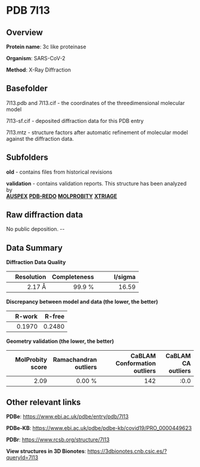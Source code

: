 # PDB 7l13

## Overview

**Protein name**: 3c like proteinase

**Organism**: SARS-CoV-2

**Method**: X-Ray Diffraction



## Basefolder

7l13.pdb and 7l13.cif - the coordinates of the threedimensional molecular model

7l13-sf.cif - deposited diffraction data for this PDB entry

7l13.mtz - structure factors after automatic refinement of molecular model against the diffraction data.

## Subfolders



**old** - contains files from historical revisions

**validation** - contains validation reports. This structure has been analyzed by <br>[**AUSPEX**](https://github.com/thorn-lab/coronavirus_structural_task_force/tree/master/pdb/3c_like_proteinase/SARS-CoV-2/7l13/validation/auspex) [**PDB-REDO**](https://github.com/thorn-lab/coronavirus_structural_task_force/tree/master/pdb/3c_like_proteinase/SARS-CoV-2/7l13/validation/pdb-redo) [**MOLPROBITY**](https://github.com/thorn-lab/coronavirus_structural_task_force/tree/master/pdb/3c_like_proteinase/SARS-CoV-2/7l13/validation/molprobity) [**XTRIAGE**](https://github.com/thorn-lab/coronavirus_structural_task_force/blob/master/pdb/3c_like_proteinase/SARS-CoV-2/7l13/validation/Xtriage_output.log)   



## Raw diffraction data

No public deposition. --<br> 

## Data Summary
**Diffraction Data Quality**

|   | Resolution | Completeness| I/sigma |
|---|-------------:|----------------:|--------------:|
|   |2.17 Å|99.9  %|<img width=50/>16.59|

**Discrepancy between model and data (the lower, the better)**

|   | **R-work**| **R-free**   
|---|-------------:|----------------:|           
||  0.1970|  0.2480|

**Geometry validation (the lower, the better)**

|   |**MolProbity<br>score**| **Ramachandran<br>outliers** | **CaBLAM<br>Conformation outliers** | **CaBLAM<br>CA outliers** |
|---|-------------:|----------------:|----------------:|----------------:|
||  2.09|  0.00 %|142|:0.0|

 

 



## Other relevant links 
**PDBe**:  https://www.ebi.ac.uk/pdbe/entry/pdb/7l13

**PDBe-KB**: https://www.ebi.ac.uk/pdbe/pdbe-kb/covid19/PRO_0000449623 
 
**PDBr**: https://www.rcsb.org/structure/7l13 

**View structures in 3D Bionotes**: https://3dbionotes.cnb.csic.es/?queryId=7l13

